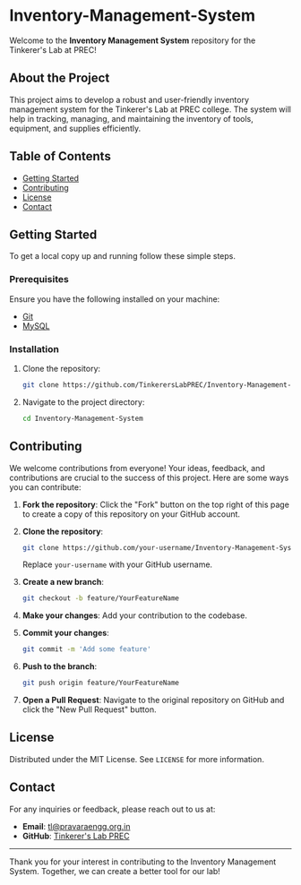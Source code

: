 # Inventory-Management-System

Welcome to the **Inventory Management System** repository for the Tinkerer's Lab at PREC!

## About the Project

This project aims to develop a robust and user-friendly inventory management system for the Tinkerer's Lab at PREC college. The system will help in tracking, managing, and maintaining the inventory of tools, equipment, and supplies efficiently.

## Table of Contents

- [Getting Started](#getting-started)
- [Contributing](#contributing)
- [License](#license)
- [Contact](#contact)

## Getting Started

To get a local copy up and running follow these simple steps.

### Prerequisites

Ensure you have the following installed on your machine:
- [Git](https://git-scm.com)
- [MySQL](https://www.mysql.com/downloads)

### Installation

1. Clone the repository:
    ```sh
    git clone https://github.com/TinkerersLabPREC/Inventory-Management-System.git
    ```
2. Navigate to the project directory:
    ```sh
    cd Inventory-Management-System
    ```

## Contributing

We welcome contributions from everyone! Your ideas, feedback, and contributions are crucial to the success of this project. Here are some ways you can contribute:

1. **Fork the repository**:
    Click the "Fork" button on the top right of this page to create a copy of this repository on your GitHub account.

2. **Clone the repository**:
    ```sh
    git clone https://github.com/your-username/Inventory-Management-System.git
    ```
    Replace `your-username` with your GitHub username.

3. **Create a new branch**:
    ```sh
    git checkout -b feature/YourFeatureName
    ```

4. **Make your changes**:
    Add your contribution to the codebase.

5. **Commit your changes**:
    ```sh
    git commit -m 'Add some feature'
    ```

6. **Push to the branch**:
    ```sh
    git push origin feature/YourFeatureName
    ```

7. **Open a Pull Request**:
    Navigate to the original repository on GitHub and click the "New Pull Request" button.

## License

Distributed under the MIT License. See `LICENSE` for more information.

## Contact

For any inquiries or feedback, please reach out to us at:
- **Email**: tl@pravaraengg.org.in
- **GitHub**: [Tinkerer's Lab PREC](https://github.com/TinkerersLabPREC)

---

Thank you for your interest in contributing to the Inventory Management System. Together, we can create a better tool for our lab!

